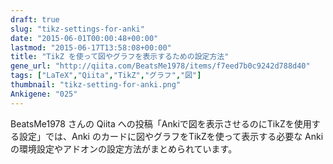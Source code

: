 ```yaml
---
draft: true
slug: "tikz-settings-for-anki"
date: "2015-06-01T00:00:48+00:00"
lastmod: "2015-06-17T13:58:08+00:00"
title: "TikZ を使って図やグラフを表示するための設定方法"
gene_url: "http://qiita.com/BeatsMe1978/items/f7eed7b0c9242d788d40"
tags: ["LaTeX","Qiita","TikZ","グラフ","図"]
thumbnail: "tikz-setting-for-anki.png"
Ankigene: "025"
---
```

BeatsMe1978 さんの Qiita への投稿「Ankiで図を表示させるのにTikZを使用する設定」では、Anki のカードに図やグラフをTikZを使って表示する必要な Anki の環境設定やアドオンの設定方法がまとめられています。

